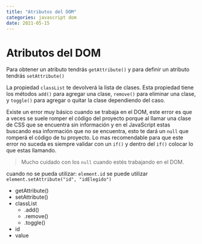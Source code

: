 ```yaml
---
title: "Atributos del DOM"
categories: javascript dom
date: 2021-05-15
---
```


# Atributos del DOM
Para obtener un atributo tendrás `getAttribute()` y para definir un atributo tendrás `setAttribute()`

La propiedad `classList` te devolverá la lista de clases. Esta propiedad tiene los métodos `add()` para agregar una clase, `remove()` para eliminar una clase, y `toggle()` para agregar o quitar la clase dependiendo del caso.

Existe un error muy básico cuando se trabaja en el DOM, este error es que a veces se suele romper el código del proyecto porque al llamar una clase de CSS que se encuentra sin información y en el JavaScript estas buscando esa información que no se encuentra, esto te dará un `null` que romperá el código de tu proyecto. Lo mas recomendable para que este error no suceda es siempre validar con un `if()` y dentro del `if()` colocar lo que estas llamando.

> Mucho cuidado con los `null` cuando estés trabajando en el DOM.

cuando no se pueda utilizar:
`element.id` se puede utilizar `element.setAttribute("id", "idElegido")`

-   getAttribute()
-   setAttribute()
-   classList
    -   .add()
    -   .remove()
    -   .toggle()
-   id
-   value
